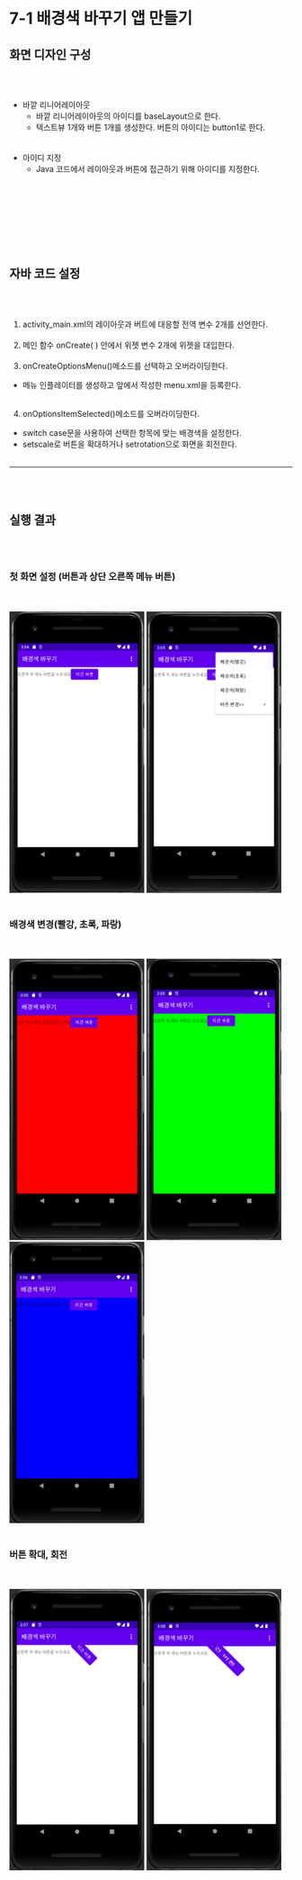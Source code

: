 <br></br>
# 7-1 배경색 바꾸기 앱 만들기 

## 화면 디자인 구성 
<br></br> 
* 바깥 리니어레이아웃 
    - 바깥 리니어레이아웃의 아이디를 baseLayout으로 한다.  
    - 텍스트뷰 1개와 버튼 1개를 생성한다. 버튼의 아이디는 button1로 한다.  
<br></br>    
* 아이디 지정 
    - Java 코드에서 레이아웃과 버튼에 접근하기 위해 아이디를 지정한다.    

<br></br>
---
<br></br>
  
## 자바 코드 설정
<br></br>  
1. activity_main.xml의 레이아웃과 버트에 대응할 전역 변수 2개를 선언한다. 
<br></br>
2. 메인 함수 onCreate( ) 안에서 위젯 변수 2개에 위젯을 대입한다. 
<br></br>
3. onCreateOptionsMenu()메소드를 선택하고 오버라이딩한다. 
- 메뉴 인플레이터를 생성하고 앞에서 작성한 menu.xml을 등록한다. 
<br></br>
4. onOptionsItemSelected()메소드를 오버라이딩한다. 
- switch case문을 사용하여 선택한 항목에 맞는 배경색을 설정한다. 
- setscale로 버튼을 확대하거나 setrotation으로 화면을 회전한다. 
<br></br>

---
<br></br>

## 실행 결과 
<br></br>

### 첫 화면 설정 (버튼과 상단 오른쪽 메뉴 버튼)
<br></br>
<img src="img/img1.png" width="240" height="500">
<img src="img/img2.png" width="240" height="500">
<br></br>

### 배경색 변경(빨강, 초록, 파랑)
<br></br>
<img src="img/img3.png" width="240" height="500">
<img src="img/img4.png" width="240" height="500">
<img src="img/img5.png" width="240" height="500">
<br></br>

### 버튼 확대, 회전
<br></br>
<img src="img/img6.png" width="240" height="500">
<img src="img/img7.png" width="240" height="500">
<br></br>